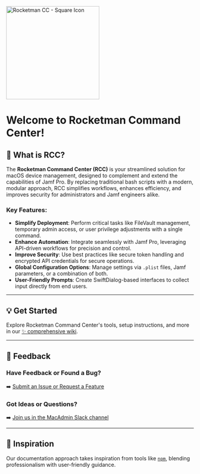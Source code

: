 <img src="https://github.com/user-attachments/assets/6950ad0b-6df8-421f-8764-6e5a62c6cab5" alt="Rocketman CC - Square Icon" width="250">

# Welcome to Rocketman Command Center!

## 🚀 What is RCC?

The **Rocketman Command Center (RCC)** is your streamlined solution for macOS device management, designed to complement and extend the capabilities of Jamf Pro. By replacing traditional bash scripts with a modern, modular approach, RCC simplifies workflows, enhances efficiency, and improves security for administrators and Jamf engineers alike.

### Key Features:
- **Simplify Deployment**: Perform critical tasks like FileVault management, temporary admin access, or user privilege adjustments with a single command.
- **Enhance Automation**: Integrate seamlessly with Jamf Pro, leveraging API-driven workflows for precision and control.
- **Improve Security**: Use best practices like secure token handling and encrypted API credentials for secure operations.
- **Global Configuration Options**: Manage settings via `.plist` files, Jamf parameters, or a combination of both.
- **User-Friendly Prompts**: Create SwiftDialog-based interfaces to collect input directly from end users.

---

## 💡 Get Started

Explore Rocketman Command Center's tools, setup instructions, and more in our [✨ comprehensive wiki](https://github.com/Rocketman-Tech/rcc/wiki).

---

## 💬 Feedback

### Have Feedback or Found a Bug?  
➡️ [Submit an Issue or Request a Feature](https://github.com/Rocketman-Tech/rcc/issues/new/choose)

### Got Ideas or Questions?  
➡️ [Join us in the MacAdmin Slack channel](https://macadmins.slack.com/archives/C08GJ3CTS5B)

---

## 🌟 Inspiration

Our documentation approach takes inspiration from tools like [`npm`](https://docs.npmjs.com/cli/v10/commands/npm), blending professionalism with user-friendly guidance.
